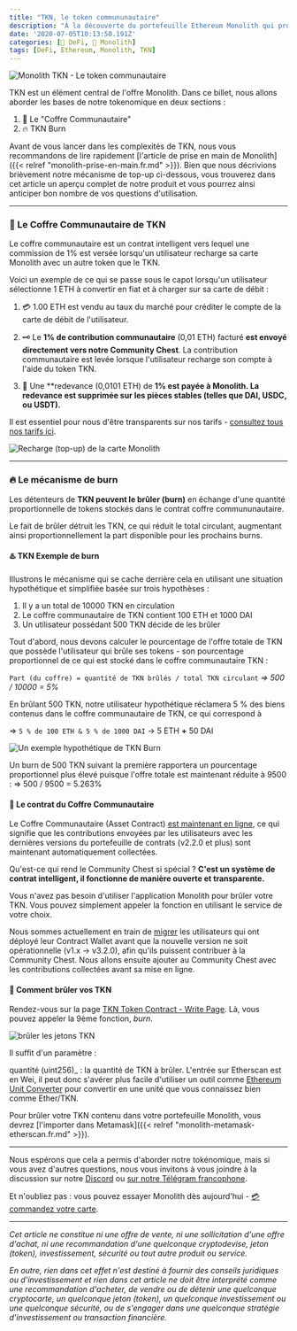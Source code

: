 ```yaml
---
title: "TKN, le token commununautaire" 
description: "À la découverte du portefeuille Ethereum Monolith qui propose un carte de crédit Visa tout en conservant un contrôle total sur vos actifs."
date: '2020-07-05T10:13:50.191Z'
categories: [🌌 DeFi, 👾 Monolith]
tags: [DeFi, Ethereum, Monolith, TKN]
---
```


![Monolith TKN - Le token communautaire](/img/2020/tkn-token-communautaire/cover.jpeg)

TKN est un élément central de l'offre Monolith. Dans ce billet, nous allons aborder les bases de notre tokenomique en deux sections :

1. 🏦 Le "Coffre Communautaire"
2. 🔥 TKN Burn

Avant de vous lancer dans les complexités de TKN, nous vous recommandons de lire rapidement [l'article de prise en main de Monolith]({{< relref "monolith-prise-en-main.fr.md" >}}). Bien que nous décrivions brièvement notre mécanisme de top-up ci-dessous, vous trouverez dans cet article un aperçu complet de notre produit et vous pourrez ainsi anticiper bon nombre de vos questions d'utilisation.

---

### 🏦 Le Coffre Communautaire de TKN

Le coffre communautaire est un contrat intelligent vers lequel une commission de 1% est versée lorsqu'un utilisateur recharge sa carte Monolith avec un autre token que le TKN.

Voici un exemple de ce qui se passe sous le capot lorsqu'un utilisateur sélectionne 1 ETH à convertir en fiat et à charger sur sa carte de débit :

1. 💳 1.00 ETH est vendu au taux du marché pour créditer le compte de la carte de débit de l'utilisateur.

1. 🗝 Le **1% de contribution communautaire** (0,01 ETH) facturé **est envoyé directement vers notre Community Chest**. La contribution communautaire est levée lorsque l'utilisateur recharge son compte à l'aide du token TKN.

1. 🔮 Une **redevance (0,0101 ETH) de **1% est payée à Monolith. La redevance est supprimée sur les pièces stables (telles que DAI, USDC, ou USDT).**

Il est essentiel pour nous d'être transparents sur nos tarifs - [consultez tous nos tarifs ici](https://monolith.xyz/pricing/).

![Recharge (top-up) de la carte Monolith](/img/2020/tkn-token-communautaire/1-top-up.png)

---

### 🔥 Le mécanisme de burn

Les détenteurs de **TKN peuvent le brûler (burn)** en échange d'une quantité proportionnelle de tokens stockés dans le contrat coffre commununautaire.

Le fait de brûler détruit les TKN, ce qui réduit le total circulant, augmentant ainsi proportionnellement la part disponible pour les prochains burns.

#### ♨️ TKN Exemple de burn

Illustrons le mécanisme qui se cache derrière cela en utilisant une situation hypothétique et simplifiée basée sur trois hypothèses :

1. Il y a un total de 10000 TKN en circulation
2. Le coffre communautaire de TKN contient 100 ETH et 1000 DAI
3. Un utilisateur possédant 500 TKN décide de les brûler

Tout d'abord, nous devons calculer le pourcentage de l'offre totale de TKN que possède l'utilisateur qui brûle ses tokens - son pourcentage proportionnel de ce qui est stocké dans le coffre communautaire TKN :

`Part (du coffre) = quantité de TKN brûlés / total TKN circulant`
*⇒ 500 / 10000 = 5%*

En brûlant 500 TKN, notre utilisateur hypothétique réclamera 5 % des biens contenus dans le coffre communautaire de TKN, ce qui correspond à

⇒ `5 % de 100 ETH & 5 % de 1000 DAI`
→ 5 ETH **+** 50 DAI

![Un exemple hypothétique de TKN Burn](/img/2020/tkn-token-communautaire/2-tkn-burn.png)

Un burn de 500 TKN suivant la première rapportera un pourcentage proportionnel plus élevé puisque l'offre totale est maintenant réduite à 9500 :
⇒ 500 / 9500 = 5.263%

#### 📜 Le contrat du Coffre Communautaire

Le Coffre Communautaire (Asset Contract) [est maintenant en ligne](https://etherscan.io/address/asset-contract.tokencard.eth), ce qui signifie que les contributions envoyées par les utilisateurs avec les dernières versions du portefeuille de contrats (v2.2.0 et plus) sont maintenant automatiquement collectées.

Qu'est-ce qui rend le Community Chest si spécial ? **C'est un système de contrat intelligent, il fonctionne de manière ouverte et transparente.**

Vous n'avez pas besoin d'utiliser l'application Monolith pour brûler votre TKN. Vous pouvez simplement appeler la fonction en utilisant le service de votre choix.

Nous sommes actuellement en train de [migrer](https://medium.com/monolith/your-monolith-account-is-due-for-an-upgrade-35b1814a01ed) les utilisateurs qui ont déployé leur Contract Wallet avant que la nouvelle version ne soit opérationnelle (v1.x -> v3.2.0), afin qu'ils puissent contribuer à la Community Chest. Nous allons ensuite ajouter au Community Chest avec les contributions collectées avant sa mise en ligne.

#### 📘 Comment brûler vos TKN

Rendez-vous sur la page [TKN Token Contract - Write Page](https://etherscan.io/address/0xaaaf91d9b90df800df4f55c205fd6989c977e73a#writeContract). Là, vous pouvez appeler la 9ème fonction, _burn_.

![brûler les jetons TKN](/img/2020/tkn-token-communautaire/3-burning-tkn.png)

Il suffit d'un paramètre :

quantité (uint256)_ : la quantité de TKN à brûler. L'entrée sur Etherscan est en Wei, il peut donc s'avérer plus facile d'utiliser un outil comme [Ethereum Unit Converter](https://www.etherchain.org/tools/unitConverter) pour convertir en une unité que vous connaissez bien comme Ether/TKN.

Pour brûler votre TKN contenu dans votre portefeuille Monolith, vous devrez [l'importer dans Metamask]({{< relref "monolith-metamask-etherscan.fr.md" >}}).

---

Nous espérons que cela a permis d'aborder notre tokénomique, mais si vous avez d'autres questions, nous vous invitons à vous joindre à la discussion sur notre [Discord](https://discord.gg/YrrFpFd) ou [sur notre Télégram francophone](https://t.me/Monolith_fr).

Et n'oubliez pas : vous pouvez essayer Monolith dès aujourd'hui - [💳  commandez votre carte](https://monolith.xyz).

---

_Cet article ne constitue ni une offre de vente, ni une sollicitation d'une offre d'achat, ni une recommandation d'une quelconque cryptodevise, jeton (token), investissement, sécurité ou tout autre produit ou service._

_En outre, rien dans cet effet n'est destiné à fournir des conseils juridiques ou d'investissement et rien dans cet article ne doit être interprété comme une recommandation d'acheter, de vendre ou de détenir une quelconque cryptocarte, un quelconque jeton (token), un quelconque investissement ou une quelconque sécurité, ou de s'engager dans une quelconque stratégie d'investissement ou transaction financière._